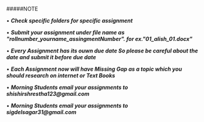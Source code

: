 #####NOTE

• ___Check specific folders for specific assignment___

• ___Submit your assignment under file name as "rollnumber_yourname_assingmentNumber". for ex."01_alish_01.docx"___

• ___Every Assignment has its ouwn due date So please be careful about the date and submit it before due date___

• ___Each Assignment now will have Missing Gap as a topic which you should research on internet or Text Books___

• ___Morning Students email your assignments to shishirshrestha123@gmail.com___

• ___Morning Students email your assignments to sigdelsagar31@gmail.com___

